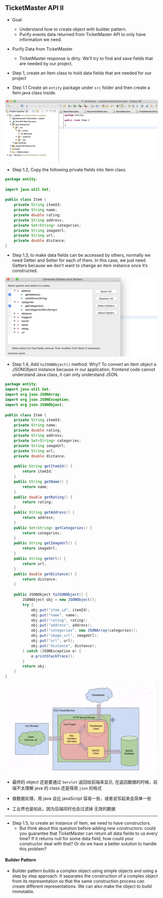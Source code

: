 ## TicketMaster API II

- Goal:
  - Understand how to create object with builder pattern.
  - Purify events data returned from TicketMaster API to only have information we need.

- Purify Data from TicketMaster
  - TicketMaster response is dirty. We’ll try to find and save fields that are needed 
    by our project.


- Step 1, create an Item class to hold data fields that are needed for our project
- Step 1.1 Create an `entity` package under `src` folder and then create a Item.java class inside.

![](img/2020-07-28-21-54-43.png)

- Step 1.2, Copy the following private fields into Item class.

```java
package entity;

import java.util.Set;

public class Item {
	private String itemId;
	private String name;
	private double rating;
	private String address;
	private Set<String> categories;
	private String imageUrl;
	private String url;
	private double distance;
}
```

- Step 1.3, to make data fields can be accessed by others, normally we need Getter and Setter
  for each of them. In this case, we just need Getters because 
  we don’t want to change an item instance once it’s constructed.

![](img/2020-07-28-21-58-26.png)

- Step 1.4, Add `toJSONObject()` method. Why? To convert an Item object a JSONObject 
  instance because in our application, frontend code cannot understand Java class, 
  it can only understand JSON.

```java
package entity;
import java.util.Set;
import org.json.JSONArray;
import org.json.JSONException;
import org.json.JSONObject;

public class Item {
	private String itemId;
	private String name;
	private double rating;
	private String address;
	private Set<String> categories;
	private String imageUrl;
	private String url;
	private double distance;
	
	public String getItemId() {
		return itemId;
	}
	public String getName() {
		return name;
	}
	public double getRating() {
		return rating;
	}
	public String getAddress() {
		return address;
	}
	public Set<String> getCategories() {
		return categories;
	}
	public String getImageUrl() {
		return imageUrl;
	}
	public String getUrl() {
		return url;
	}
	public double getDistance() {
		return distance;
	}

	public JSONObject toJSONObject() {
		JSONObject obj = new JSONObject();
		try {
			obj.put("item_id", itemId);
			obj.put("name", name);
			obj.put("rating", rating);
			obj.put("address", address);
			obj.put("categories", new JSONArray(categories));
			obj.put("image_url", imageUrl);
			obj.put("url", url);
			obj.put("distance", distance);
		} catch (JSONException e) {
			e.printStackTrace();
		}
		return obj;
	}	
}
```

![](img/2020-07-28-22-18-55.png)

- 最终的 object 还是要通过 `Servlet` 返回给前端来显示, 在返回数据的时候，前端不太理解 java 的 class
  还是得用 `json` 的格式

- 做数据处理，用 java 会比 javaScript 容易一些，或者说写起来会简单一些 
- 工业界也是如此，因为后端同时也会过滤掉 无效的数据

---

- Step 1.5, to create an instance of Item, we need to have constructors.
  - But think about this question before adding new constructors: could you guarantee 
    that TicketMaster can return all data fields to us every time? If it returns null 
    for some data field, how could your constructor deal with that? 
    Or do we have a better solution to handle this problem?


#### Builder Pattern

- Builder pattern builds a complex object using simple objects and using a 
  step by step approach. It separates the construction of a complex object from its 
  representation so that the same construction process can create different representations. 
  We can also make the object to build immutable. 




























